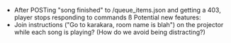 
- After POSTing "song finished" to /queue_items.json and getting a 403,
  player stops responding to commands
ß
Potential new features:
- Join instructions ("Go to karakara, room name is blah") on the projector
  while each song is playing? (How do we avoid being distracting?)
